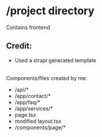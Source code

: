 # /project directory
Contains frontend<br>
## Credit:
- Used a strapi generated template
<br>
Components/files created by me:
<ul>
<li>/api/*</li>
<li>/app/contact/*</li>
<li>/app/faq/*</li>
<li>/app/services/*</li>
<li>page.tsx</li>
<li>modified layout.tsx</li>
<li>/components/page/*</li>
</ul>
